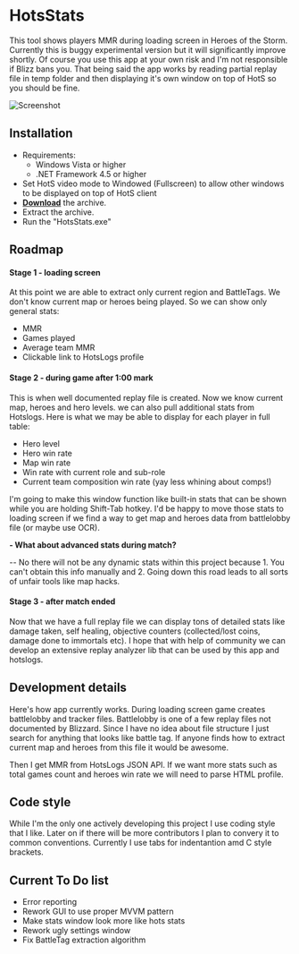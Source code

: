 HotsStats
===========
This tool shows players MMR during loading screen in Heroes of the Storm. Currently this is buggy experimental version but it will significantly improve shortly. Of course you use this app at your own risk and I'm not responsible if Blizz bans you. That being said the app works by reading partial replay file in temp folder and then displaying it's own window on top of HotS so you should be fine.

![Screenshot](https://cloud.githubusercontent.com/assets/2109710/13549779/492a446e-e31e-11e5-9b3d-db00687451f1.png)

Installation
---------------------------
- Requirements:
  - Windows Vista or higher
  - .NET Framework 4.5 or higher
- Set HotS video mode to Windowed (Fullscreen) to allow other windows to be displayed on top of HotS client
- [__Download__](https://github.com/Poma/HotsStats/releases) the archive.
- Extract the archive.
- Run the "HotsStats.exe"

Roadmap
--------------------------
#### Stage 1 - loading screen
At this point we are able to extract only current region and BattleTags. We don't know current map or heroes being played. So we can show only general stats:
* MMR
* Games played
* Average team MMR
* Clickable link to HotsLogs profile

#### Stage 2 - during game after 1:00 mark
This is when well documented replay file is created. Now we know current map, heroes and hero levels. we can also pull additional stats from Hotslogs. Here is what we may be able to display for each player in full table:
* Hero level
* Hero win rate
* Map win rate
* Win rate with current role and sub-role
* Current team composition win rate (yay less whining about comps!)

I'm going to make this window function like built-in stats that can be shown while you are holding Shift-Tab hotkey. I'd be happy to move those stats to loading screen if we find a way to get map and heroes data from battlelobby file (or maybe use OCR).

**- What about advanced stats during match?**

-- No there will not be any dynamic stats within this project because 1. You can't obtain this info manually and 2. Going down this road leads to all sorts of unfair tools like map hacks.

#### Stage 3 - after match ended
Now that we have a full replay file we can display tons of detailed stats like damage taken, self healing, objective counters (collected/lost coins, damage done to immortals etc). I hope that with help of community we can develop an extensive replay analyzer lib that can be used by this app and hotslogs.

Development details
------------------
Here's how app currently works. During loading screen game creates battlelobby and tracker files. Battlelobby is one of a few replay files not documented by Blizzard. Since I have no idea about file structure I just search for anything that looks like battle tag. If anyone finds how to extract current map and heroes from this file it would be awesome.

Then I get MMR from HotsLogs JSON API. If we want more stats such as total games count and heroes win rate we will need to parse HTML profile.

Code style
-------------------
While I'm the only one actively developing this project I use coding style that I like. Later on if there will be more contributors I plan to convery it to common conventions. Currently I use tabs for indentantion amd C style brackets.

Current To Do list
---------------------
* Error reporting
* Rework GUI to use proper MVVM pattern
* Make stats window look more like hots stats
* Rework ugly settings window
* Fix BattleTag extraction algorithm

